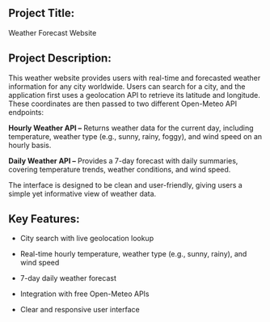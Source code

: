 ## Project Title: 
Weather Forecast Website

## Project Description:

This weather website provides users with real-time and forecasted weather information for any city worldwide. Users can search for a city, and the application first uses a geolocation API to retrieve its latitude and longitude. These coordinates are then passed to two different Open-Meteo API endpoints:

**Hourly Weather API –** Returns weather data for the current day, including temperature, weather type (e.g., sunny, rainy, foggy), and wind speed on an hourly basis.

**Daily Weather API –** Provides a 7-day forecast with daily summaries, covering temperature trends, weather conditions, and wind speed.

The interface is designed to be clean and user-friendly, giving users a simple yet informative view of weather data.

## Key Features:

- City search with live geolocation lookup

- Real-time hourly temperature, weather type (e.g., sunny, rainy), and wind speed

- 7-day daily weather forecast

- Integration with free Open-Meteo APIs

- Clear and responsive user interface